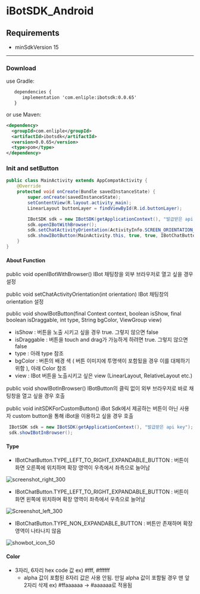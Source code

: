 # iBotSDK_Android

## Requirements
* minSdkVersion 15

---
### Download
use Gradle:

```xml
   dependencies {
      implementation 'com.enliple:ibotsdk:0.0.65'
   }
```
or use Maven:

```xml
<dependency>
  <groupId>com.enliple</groupId>
  <artifactId>ibotsdk</artifactId>
  <version>0.0.65</version>
  <type>pom</type>
</dependency>
```

### Init and setButton
```java
public class MainActivity extends AppCompatActivity {
    @Override
    protected void onCreate(Bundle savedInstanceState) {
        super.onCreate(savedInstanceState);
        setContentView(R.layout.activity_main);
        LinearLayout buttonLayer = findViewById(R.id.buttonLayer);

        IBotSDK sdk = new IBotSDK(getApplicationContext(), "발급받은 api key");
        sdk.openIBotWithBrowser();
        sdk.setChatActivityOrientation(ActivityInfo.SCREEN_ORIENTATION_PORTRAIT);
        sdk.showIBotButton(MainActivity.this, true, true, IBotChatButton.TYPE_RIGHT_TO_LEFT_EXPANDABLE_BUTTON, "#ffffff", buttonLayer);
    }
}
```
#### About Function
public void openIBotWithBrowser()
 IBot 채팅창을 외부 브라우저로 열고 싶을 경우 설정

public void setChatActivityOrientation(int orientation)
 IBot 채팅창의 orientation 설정

public void showIBotButton(final Context context, boolean isShow, final boolean isDraggable, int type, String bgColor, ViewGroup view)
 - isShow : 버튼을 노출 시키고 싶을 경우 true. 그렇지 않으면 false
 - isDraggable : 버튼을 touch and drag가 가능하게 하려면 true. 그렇지 않으면 false
 - type : 아래 type 참조
 - bgColor : 버튼의 배경 색 ( 버튼 이미지에 투명색이 포함됬을 경우 이를 대체하기 위함 ), 아래 Color 참조
 - view : IBot 버튼을 노출시키고 싶은 view (LinearLayout, RelativeLayout etc.)

public void showIBotInBrowser()
 IBotButton의 클릭 없이 외부 브라우저로 바로 채팅창을 열고 싶을 경우 호출

public void initSDKForCustomButton()
 iBot Sdk에서 제공하는 버튼이 아닌 사용자 custom button을 통해 iBot을 이용하고 싶을 경우 호출

 ```java
  IBotSDK sdk = new IBotSDK(getApplicationContext(), "발급받은 api key");
  sdk.showIBotInBrowser();
```

#### Type
   - IBotChatButton.TYPE_LEFT_TO_RIGHT_EXPANDABLE_BUTTON : 버튼이 화면 오른쪽에 위치하며 확장 영역이 우측에서 좌측으로 늘어남

   ![screenshot_right_300](https://user-images.githubusercontent.com/56538133/66888820-00d12300-f01b-11e9-9cb8-2c62bd402b2e.jpg)
   - IBotChatButton.TYPE_LEFT_TO_RIGHT_EXPANDABLE_BUTTON : 버튼이 화면 왼쪽에 위치하며 확장 영역이 좌측에서 우측으로 늘어남

   ![Screenshot_left_300](https://user-images.githubusercontent.com/56538133/66888821-0169b980-f01b-11e9-81f8-dd9817720f9d.jpg)
   - IBotChatButton.TYPE_NON_EXPANDABLE_BUTTON : 버튼만 존재하며 확장영역이 나타나지 않음

   ![showbot_icon_50](https://user-images.githubusercontent.com/56538133/66888822-0169b980-f01b-11e9-8501-9540a4fc1408.png)


#### Color
  - 3자리, 6자리 hex code 값
    ex) #fff, #ffffff
    * alpha 값이 포함된 8자리 값은 사용 안됨. 만일 alpha 값이 포함될 경우 맨 앞 2자리 삭제
    ex) #ffaaaaaa -> #aaaaaa로 적용됨




